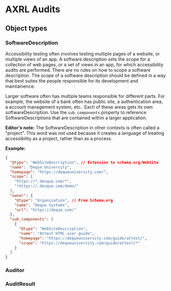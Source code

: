 # AXRL Audits

## Object types

### SoftwareDescription

Accessibility testing often involves testing multiple pages of a website, or multiple views of an app. A software description sets the scope for a collection of web pages, or a set of views in an app, for which accessibility audits are performed. There are no rules on how to scope a software description. The scope of a software description should be defined in a way that best suites the people responsible for its development and maintainence.

Larger software often has multiple teams responsible for different parts. For example, the website of a bank often has public site, a authentication area, a account management system, etc.. Each of these areas gets its own softwareDescription. Use the `sub_components` property to reference SoftwareDescriptions that are contained within a larger application.

**Editor's note:** The SoftwareDescription in other contexts is often called a "project". This word was not used because it creates a language of treating accessibility as a project, rather than as a process.

**Example:**

```json
{
  "@type": "WebSiteDescription", // Extension to schema.org/WebSite
  "name": "Deque University",
  "homepage": "https://dequeuniversity.com/",
  "scope": [
    "https://*.deuque.com/*",
    "!https://.deuque.com/demo/"
  ],
  "owner": {
    "@type": "Organisation", // From Schema.org
    "name": "Deque Systems",
    "url": "https://deque.com/"
  },
  "sub_components": [
    {
      "@type": "WebSiteDescription",
      "name": "Attest HTML user guide",
      "homepage": "https://dequeuniversity.com/guide/attest/",
      "scope": "https://dequeuniversity.com/guide/attest/*"
    }
  ]
}
```

### Auditor

### AuditResult

